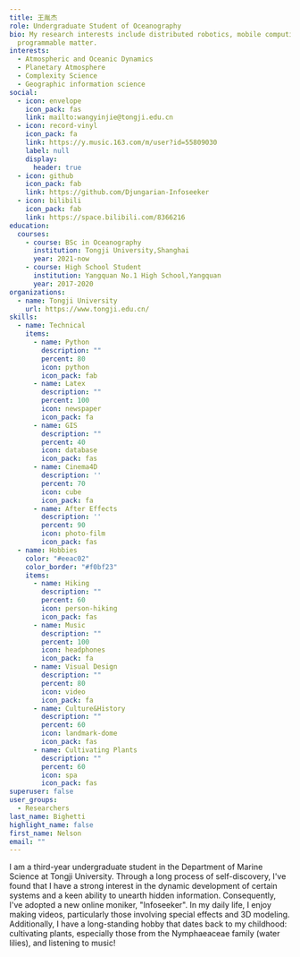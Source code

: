 ```yaml
---
title: 王胤杰
role: Undergraduate Student of Oceanography
bio: My research interests include distributed robotics, mobile computing and
  programmable matter.
interests:
  - Atmospheric and Oceanic Dynamics
  - Planetary Atmosphere
  - Complexity Science
  - Geographic information science
social:
  - icon: envelope
    icon_pack: fas
    link: mailto:wangyinjie@tongji.edu.cn
  - icon: record-vinyl
    icon_pack: fa
    link: https://y.music.163.com/m/user?id=55809030
    label: null
    display:
      header: true
  - icon: github
    icon_pack: fab
    link: https://github.com/Djungarian-Infoseeker
  - icon: bilibili
    icon_pack: fab
    link: https://space.bilibili.com/8366216
education:
  courses:
    - course: BSc in Oceanography
      institution: Tongji University,Shanghai
      year: 2021-now
    - course: High School Student
      institution: Yangquan No.1 High School,Yangquan
      year: 2017-2020
organizations:
  - name: Tongji University
    url: https://www.tongji.edu.cn/
skills:
  - name: Technical
    items:
      - name: Python
        description: ""
        percent: 80
        icon: python
        icon_pack: fab
      - name: Latex
        description: ""
        percent: 100
        icon: newspaper
        icon_pack: fa
      - name: GIS
        description: ""
        percent: 40
        icon: database
        icon_pack: fas
      - name: Cinema4D
        description: ''
        percent: 70
        icon: cube
        icon_pack: fa
      - name: After Effects
        description: ''
        percent: 90
        icon: photo-film
        icon_pack: fas
  - name: Hobbies
    color: "#eeac02"
    color_border: "#f0bf23"
    items:
      - name: Hiking
        description: ""
        percent: 60
        icon: person-hiking
        icon_pack: fas
      - name: Music
        description: ""
        percent: 100
        icon: headphones
        icon_pack: fa
      - name: Visual Design
        description: ""
        percent: 80
        icon: video
        icon_pack: fa
      - name: Culture&History
        description: ""
        percent: 60
        icon: landmark-dome
        icon_pack: fas
      - name: Cultivating Plants
        description: ""
        percent: 60
        icon: spa
        icon_pack: fas
superuser: false
user_groups:
  - Researchers
last_name: Bighetti
highlight_name: false
first_name: Nelson
email: ""
---
```

I am a third-year undergraduate student in the Department of Marine Science at Tongji University. Through a long process of self-discovery, I've found that I have a strong interest in the dynamic development of certain systems and a keen ability to unearth hidden information. Consequently, I've adopted a new online moniker, "Infoseeker". In my daily life, I enjoy making videos, particularly those involving special effects and 3D modeling. Additionally, I have a long-standing hobby that dates back to my childhood: cultivating plants, especially those from the Nymphaeaceae family (water lilies), and listening to music!
